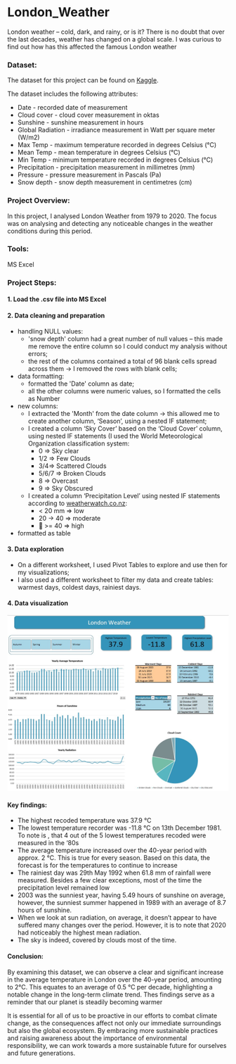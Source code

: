 # London_Weather

London weather – cold, dark, and rainy, or is it?
There is no doubt that over the last decades, weather has changed on a global scale. I was curious to find out how has this affected the famous London weather

### Dataset: 
 The dataset for this project can be found on [Kaggle](https://www.kaggle.com/datasets/emmanuelfwerr/london-weather-data). 
 
The dataset  includes the following attributes:
- Date - recorded date of measurement 
- Cloud cover - cloud cover measurement in oktas 
- Sunshine - sunshine measurement in hours
- Global Radiation - irradiance measurement in Watt per square meter (W/m2)
- Max Temp - maximum temperature recorded in degrees Celsius (°C)
- Mean Temp - mean temperature in degrees Celsius (°C)
- Min Temp - minimum temperature recorded in degrees Celsius (°C)
- Precipitation - precipitation measurement in millimetres (mm)
- Pressure - pressure measurement in Pascals (Pa)
- Snow depth - snow depth measurement in centimetres (cm) 

 
 ### Project Overview: 
 In this project, I analysed London Weather from 1979 to 2020. The focus was on analysing and detecting any noticeable changes in the weather conditions during this period.
  
  ### Tools:
  MS Excel
  
  ### Project Steps:
  #### 1. Load the .csv file into MS Excel
  
  #### 2. Data cleaning and preparation
  - handling NULL values:
    - 'snow depth' column had a great number of null values – this made me remove the entire column so I could conduct my analysis without errors;
    - the rest of the columns contained a total of 96 blank cells spread across them -> I removed the rows with blank cells;
  - data formatting:
    - formatted the 'Date' column as date;
    - all the other columns were numeric values, so I formatted the cells as Number
  - new columns:
     - I extracted the 'Month' from the date column -> this allowed me to create another column, ‘Season’, using a nested IF statement;
     - I created a column ‘Sky Cover’ based on the ‘Cloud Cover’ column, using nested IF statements (I used the World Meteorological Organization classification system:
       - 0 => Sky clear
       - 1/2 => Few Clouds
       - 3/4=> Scattered Clouds
       - 5/6/7 => Broken Clouds
       - 8 => Overcast
       - 9 => Sky Obscured
     - I created a column ‘Precipitation Level’ using nested IF statements according to [weatherwatch.co.nz](https://www.weatherwatch.co.nz/content/education-the-most-accurate-ways-to-read-a-rain-forecast-get-fewer-false):
       - < 20 mm => low 
       - 20 -> 40 => moderate
       - 	>= 40 => high
  - formatted as table

 
 #### 3. Data exploration
 -	On a different worksheet, I used Pivot Tables to explore and use then for my visualizations;
 -	I also used a different worksheet to filter my data and create tables: warmest days, coldest days, rainiest days.
  
  #### 4. Data visualization
  ![dashboard](dashboard.jpg)
  
  
#### Key findings: 
-	The highest recoded temperature was 37.9 °C  
-	The lowest temperature recorder was -11.8 °C on 13th December 1981. To note is , that 4 out of the 5 lowest temperatures recoded were measured in the ‘80s
-	The average temperature increased over the 40-year period with approx. 2 °C. This is true for every season.  Based on this data, the forecast is for the temperatures to continue to increase
-	The rainiest day was 29th May 1992 when 61.8 mm of rainfall were measured. Besides a few clear exceptions, most of the time the precipitation level remained low
-	2003 was the sunniest year, having 5.49 hours of sunshine on average, however, the sunniest summer happened in 1989 with an average of 8.7 hours of sunshine.
-	When we look at sun radiation, on average, it doesn’t appear to have suffered many changes over the period. However, it is to note that 2020 had noticeably the highest mean radiation.
-	The sky is indeed, covered by clouds most of the time.

#### Conclusion:
By examining this dataset, we can observe a clear and significant increase in the average temperature in London over the 40-year period, amounting to 2°C. This equates to an average of 0.5 °C per decade, highlighting a notable change in the long-term climate trend. Thes findings serve as a reminder that our planet is steadily becoming warmer

It is essential for all of us to be proactive in our efforts to combat climate change, as the consequences affect not only our immediate surroundings but also the global ecosystem. By embracing more sustainable practices and raising awareness about the importance of environmental responsibility, we can work towards a more sustainable future for ourselves and future generations.

   

  
 
